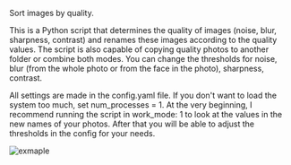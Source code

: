 Sort images by quality.

This is a Python script that determines the quality of images (noise, blur, sharpness, contrast) and renames these images according to the quality values. 
The script is also capable of copying quality photos to another folder or combine both modes. You can change the thresholds for noise, blur (from the whole photo or from the face in the photo), sharpness, contrast.

All settings are made in the config.yaml file. If you don't want to load the system too much, set num_processes = 1. At the very beginning, I recommend running the script in work_mode: 1 to look at the values in the new names of your photos. After that you will be able to adjust the thresholds in the config for your needs.

![exmaple](https://user-images.githubusercontent.com/45924304/233683971-c1c38748-cf70-49c1-aec0-ea0cdfd88410.jpg)
